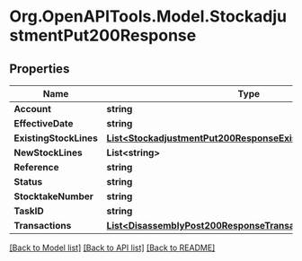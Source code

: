 # Org.OpenAPITools.Model.StockadjustmentPut200Response

## Properties

Name | Type | Description | Notes
------------ | ------------- | ------------- | -------------
**Account** | **string** |  | [optional] 
**EffectiveDate** | **string** |  | [optional] 
**ExistingStockLines** | [**List&lt;StockadjustmentPut200ResponseExistingStockLinesInner&gt;**](StockadjustmentPut200ResponseExistingStockLinesInner.md) |  | [optional] 
**NewStockLines** | **List&lt;string&gt;** |  | [optional] 
**Reference** | **string** |  | [optional] 
**Status** | **string** |  | [optional] 
**StocktakeNumber** | **string** |  | [optional] 
**TaskID** | **string** |  | [optional] 
**Transactions** | [**List&lt;DisassemblyPost200ResponseTransactionsInner&gt;**](DisassemblyPost200ResponseTransactionsInner.md) |  | [optional] 

[[Back to Model list]](../README.md#documentation-for-models) [[Back to API list]](../README.md#documentation-for-api-endpoints) [[Back to README]](../README.md)

